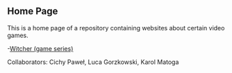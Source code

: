 ## Home Page

This is a home page of a repository containing websites about certain video games.

-[Witcher (game series)](witcher.html)

Collaborators: Cichy Paweł, Luca Gorzkowski, Karol Matoga
